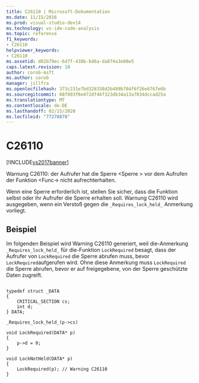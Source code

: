 ```yaml
---
title: C26110 | Microsoft-Dokumentation
ms.date: 11/15/2016
ms.prod: visual-studio-dev14
ms.technology: vs-ide-code-analysis
ms.topic: reference
f1_keywords:
- C26110
helpviewer_keywords:
- C26110
ms.assetid: d82b79ec-6d7f-438b-bd6a-da874a3e08e5
caps.latest.revision: 10
author: corob-msft
ms.author: corob
manager: jillfra
ms.openlocfilehash: 373c231e7bd328338d2b489b784f6f26e6767e6b
ms.sourcegitcommit: 68f893f6e472df46f323db34a13a7034dccad25a
ms.translationtype: MT
ms.contentlocale: de-DE
ms.lasthandoff: 02/15/2020
ms.locfileid: "77278878"
---
```

# <a name="c26110"></a>C26110
[!INCLUDE[vs2017banner](../includes/vs2017banner.md)]

Warnung C26110: der Aufrufer hat die Sperre \<Sperre > vor dem Aufrufen der Funktion \<Func-> nicht aufrechterhalten.  
  
 Wenn eine Sperre erforderlich ist, stellen Sie sicher, dass die Funktion selbst oder ihr Aufrufer die Sperre erhalten soll. Warnung C26110 wird ausgegeben, wenn ein Verstoß gegen die `_Requires_lock_held_` Anmerkung vorliegt.  
  
## <a name="example"></a>Beispiel  
 Im folgenden Beispiel wird Warning C26110 generiert, weil die-Anmerkung `_Requires_lock_held_` für die-Funktion `LockRequired` besagt, dass der Aufrufer von `LockRequired` die Sperre abrufen muss, bevor `LockRequired`aufgerufen wird. Ohne diese Anmerkung muss `LockRequired` die Sperre abrufen, bevor er auf freigegebene, von der Sperre geschützte Daten zugreift.  
  
```  
  
typedef struct _DATA   
{  
    CRITICAL_SECTION cs;  
    int d;  
} DATA;  
  
_Requires_lock_held_(p->cs)  
  
void LockRequired(DATA* p)  
{  
    p->d = 0;  
}  
  
void LockNotHeld(DATA* p)   
{   
    LockRequired(p); // Warning C26110   
}  
  
```
